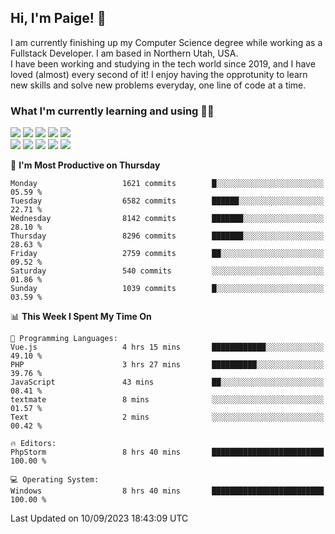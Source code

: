 ## Hi, I'm Paige! :vulcan_salute:

I am currently finishing up my Computer Science degree while working as a Fullstack Developer. I am based in Northern Utah, USA. \
I have been working and studying in the tech world since 2019, and I have loved (almost) every second of it! I enjoy having the opprotunity to learn new skills and solve new problems everyday, one line of code at a time.  

### What I'm currently learning and using :woman_technologist:
![](https://img.shields.io/badge/Laravel-FF2D20?style=for-the-badge&logo=laravel&logoColor=white) 
![](https://img.shields.io/badge/PHP-777BB4?style=for-the-badge&logo=php&logoColor=white)
![](https://img.shields.io/badge/Vue.js-35495E?style=for-the-badge&logo=vuedotjs&logoColor=4FC08D) 
![](https://img.shields.io/badge/MySQL-005C84?style=for-the-badge&logo=mysql&logoColor=white) 
![](https://img.shields.io/badge/Tailwind_CSS-38B2AC?style=for-the-badge&logo=tailwind-css&logoColor=white) \
![](https://img.shields.io/badge/Python-FFD43B?style=for-the-badge&logo=python&logoColor=blue)
![](https://img.shields.io/badge/Django-092E20?style=for-the-badge&logo=django&logoColor=green)
![](https://img.shields.io/badge/Kotlin-0095D5?&style=for-the-badge&logo=kotlin&logoColor=white)
![](https://img.shields.io/badge/Java-ED8B00?style=for-the-badge&logo=java&logoColor=white)
![](https://img.shields.io/badge/Haskell-5D4F85?style=for-the-badge&logo=haskell&logoColor=white) 

<!--START_SECTION:waka-->
📅 **I'm Most Productive on Thursday** 

```text
Monday                   1621 commits        █░░░░░░░░░░░░░░░░░░░░░░░░   05.59 % 
Tuesday                  6582 commits        ██████░░░░░░░░░░░░░░░░░░░   22.71 % 
Wednesday                8142 commits        ███████░░░░░░░░░░░░░░░░░░   28.10 % 
Thursday                 8296 commits        ███████░░░░░░░░░░░░░░░░░░   28.63 % 
Friday                   2759 commits        ██░░░░░░░░░░░░░░░░░░░░░░░   09.52 % 
Saturday                 540 commits         ░░░░░░░░░░░░░░░░░░░░░░░░░   01.86 % 
Sunday                   1039 commits        █░░░░░░░░░░░░░░░░░░░░░░░░   03.59 % 
```


📊 **This Week I Spent My Time On** 

```text
💬 Programming Languages: 
Vue.js                   4 hrs 15 mins       ████████████░░░░░░░░░░░░░   49.10 % 
PHP                      3 hrs 27 mins       ██████████░░░░░░░░░░░░░░░   39.76 % 
JavaScript               43 mins             ██░░░░░░░░░░░░░░░░░░░░░░░   08.41 % 
textmate                 8 mins              ░░░░░░░░░░░░░░░░░░░░░░░░░   01.57 % 
Text                     2 mins              ░░░░░░░░░░░░░░░░░░░░░░░░░   00.42 % 

🔥 Editors: 
PhpStorm                 8 hrs 40 mins       █████████████████████████   100.00 % 

💻 Operating System: 
Windows                  8 hrs 40 mins       █████████████████████████   100.00 % 
```


 Last Updated on 10/09/2023 18:43:09 UTC
<!--END_SECTION:waka-->
